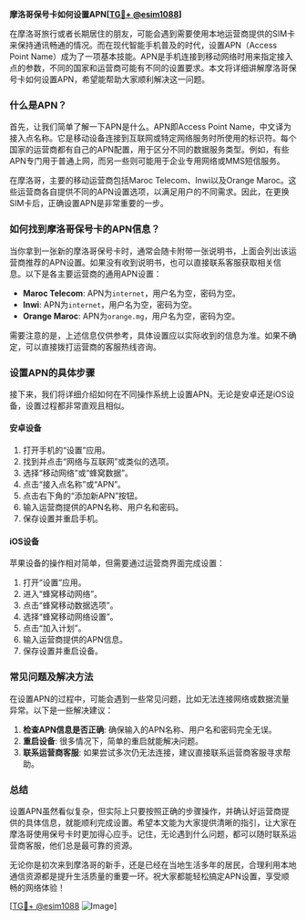 **摩洛哥保号卡如何设置APN[[TG💪+ @esim1088](https://t.me/s/esim1088)]**

在摩洛哥旅行或者长期居住的朋友，可能会遇到需要使用本地运营商提供的SIM卡来保持通讯畅通的情况。而在现代智能手机普及的时代，设置APN（Access Point Name）成为了一项基本技能。APN是手机连接到移动网络时用来指定接入点的参数，不同的国家和运营商可能有不同的设置要求。本文将详细讲解摩洛哥保号卡如何设置APN，希望能帮助大家顺利解决这一问题。

### 什么是APN？

首先，让我们简单了解一下APN是什么。APN即Access Point Name，中文译为接入点名称。它是移动设备连接到互联网或特定网络服务时所使用的标识符。每个国家的运营商都有自己的APN配置，用于区分不同的数据服务类型。例如，有些APN专门用于普通上网，而另一些则可能用于企业专用网络或MMS短信服务。

在摩洛哥，主要的移动运营商包括Maroc Telecom、Inwi以及Orange Maroc。这些运营商各自提供不同的APN设置选项，以满足用户的不同需求。因此，在更换SIM卡后，正确设置APN是非常重要的一步。

### 如何找到摩洛哥保号卡的APN信息？

当你拿到一张新的摩洛哥保号卡时，通常会随卡附带一张说明书，上面会列出该运营商推荐的APN设置。如果没有收到说明书，也可以直接联系客服获取相关信息。以下是各主要运营商的通用APN设置：

- **Maroc Telecom**: APN为`internet`，用户名为空，密码为空。
- **Inwi**: APN为`internet`，用户名为空，密码为空。
- **Orange Maroc**: APN为`orange.mg`，用户名为空，密码为空。

需要注意的是，上述信息仅供参考，具体设置应以实际收到的信息为准。如果不确定，可以直接拨打运营商的客服热线咨询。

### 设置APN的具体步骤

接下来，我们将详细介绍如何在不同操作系统上设置APN。无论是安卓还是iOS设备，设置过程都非常直观且相似。

#### 安卓设备

1. 打开手机的“设置”应用。
2. 找到并点击“网络与互联网”或类似的选项。
3. 选择“移动网络”或“蜂窝数据”。
4. 点击“接入点名称”或“APN”。
5. 点击右下角的“添加新APN”按钮。
6. 输入运营商提供的APN名称、用户名和密码。
7. 保存设置并重启手机。

#### iOS设备

苹果设备的操作相对简单，但需要通过运营商界面完成设置：

1. 打开“设置”应用。
2. 进入“蜂窝移动网络”。
3. 点击“蜂窝移动数据选项”。
4. 选择“蜂窝移动网络设置”。
5. 点击“加入计划”。
6. 输入运营商提供的APN信息。
7. 保存设置并重启设备。

### 常见问题及解决方法

在设置APN的过程中，可能会遇到一些常见问题，比如无法连接网络或数据流量异常。以下是一些解决建议：

1. **检查APN信息是否正确**: 确保输入的APN名称、用户名和密码完全无误。
2. **重启设备**: 很多情况下，简单的重启就能解决问题。
3. **联系运营商客服**: 如果尝试多次仍无法连接，建议直接联系运营商客服寻求帮助。

### 总结

设置APN虽然看似复杂，但实际上只要按照正确的步骤操作，并确认好运营商提供的具体信息，就能顺利完成设置。希望本文能为大家提供清晰的指引，让大家在摩洛哥使用保号卡时更加得心应手。记住，无论遇到什么问题，都可以随时联系运营商客服，他们总是最可靠的资源。

无论你是初次来到摩洛哥的新手，还是已经在当地生活多年的居民，合理利用本地通信资源都是提升生活质量的重要一环。祝大家都能轻松搞定APN设置，享受顺畅的网络体验！

[[TG💪+ @esim1088](https://t.me/s/esim1088) ![Image](https://i.postimg.cc/4NQfJmqS/Snipaste-2025-05-13-00-14-12.png)]